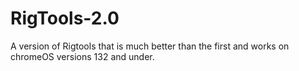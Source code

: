 # RigTools-2.0
A version of Rigtools that is much better than the first and works on chromeOS versions 132 and under.
